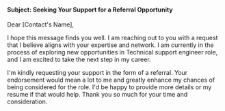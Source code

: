 
#### Subject: **Seeking Your Support for a Referral Opportunity**

Dear [Contact's Name],

I hope this message finds you well. I am reaching out to you with a request that I believe aligns with your expertise and network. I am currently in the process of exploring new opportunities in Technical support engineer role, and I am excited to take the next step in my career.


I'm kindly requesting your support in the form of a referral. Your endorsement would mean a lot to me and greatly enhance my chances of being considered for the role. I'd be happy to provide more details or my resume if that would help. Thank you so much for your time and consideration.

